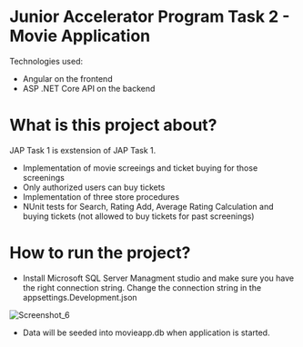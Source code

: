 # Junior Accelerator Program Task 2 - Movie Application

Technologies used:
 - Angular on the frontend
 - ASP .NET Core API on the backend

# What is this project about?

JAP Task 1 is exstension of JAP Task 1. 

- Implementation of movie screeings and ticket buying for those screenings
- Only authorized users can buy tickets
- Implementation of three store procedures
- NUnit tests for Search, Rating Add, Average Rating Calculation and buying tickets (not allowed to buy tickets for past screenings)


# How to run the project?
 - Install Microsoft SQL Server Managment studio and make sure you have the right connection string.
 Change the connection string in the appsettings.Development.json
 
 ![Screenshot_6](https://user-images.githubusercontent.com/89447689/134517032-5b65e267-5ed7-4efd-82c9-a8acf7f28f4a.png)
 
 
 - Data will be seeded into movieapp.db when application is started.

 




